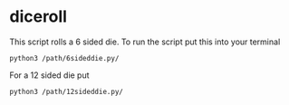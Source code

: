 # diceroll
This script rolls a 6 sided die.
To run the script put this into your terminal
```
python3 /path/6sideddie.py/
```
For a 12 sided die put
```
python3 /path/12sideddie.py/
```
